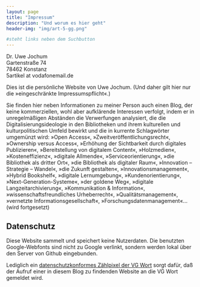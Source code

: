 ```yaml
---
layout: page
title: "Impressum"
description: "Und worum es hier geht"
header-img: "img/art-5-gg.png"

#steht links neben dem Suchbutton
---
```


Dr. Uwe Jochum  
Gartenstraße 74  
78462 Konstanz  
5artikel at vodafonemail.de  

Dies ist die persönliche Website von Uwe Jochum. (Und daher gilt
hier nur die »eingeschränkte Impressumspflicht«.)

Sie finden hier neben Informationen zu meiner Person auch einen
Blog, der keine kommerziellen, wohl aber aufklärende Interessen
verfolgt, indem er in unregelmäßigen Abständen die Verwerfungen
analysiert, die die Digitalisierungsideologie in den Bibliotheken
und ihrem kulturellen und kulturpolitischen Umfeld bewirkt und
die in kurrente Schlagwörter umgemünzt wird: »Open Access«,
»Zweitveröffentlichungsrecht«, »Ownership versus Access«,
»Erhöhung der Sichtbarkeit durch digitales Publizieren«,
»Bereitstellung von digitalem Content«, »Holzmedien«,
»Kosteneffizienz«, »digitale Allmende«, »Serviceorientierung«,
»die Bibliothek als dritter Ort«, »die Bibliothek als digitaler
Raum«, »Innovation – Strategie – Wandel«, »die Zukunft
gestalten«, »Innovationsmanagement«, »Hybrid Bookshelf«,
»digitale Lernumgebung«, »Kundenorientierung«,
»Next-Generation-Systeme«, »der goldene Weg«, »digitale
Langzeitarchivierung«, »Kommunikation & Information«,
»wissenschaftsfreundliches Urheberrecht«, »Qualitätsmanagement«,
»vernetzte Informationsgesellschaft«,
»Forschungsdatenmanagement«… (wird fortgesetzt)

## Datenschutz

Diese Website sammelt und speichert keine Nutzerdaten. Die
benutzten Google-Webfonts sind nicht zu Google verlinkt, sondern
werden lokal über den Server von Github eingebunden.

Lediglich ein [datenschutzkonformes Zählpixel der VG
Wort](http://www.vgwort.de/fileadmin/pdf/pressemitteilungen/PM_Datenschutz_METIS_051213_.pdf)
sorgt dafür, daß der Aufruf einer in diesem Blog zu findenden
Website an die VG Wort gemeldet wird.
